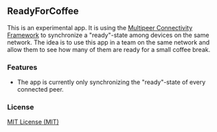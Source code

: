 ## ReadyForCoffee

This is an experimental app. It is using the [Multipeer Connectivity Framework](https://developer.apple.com/library/prerelease/ios/documentation/MultipeerConnectivity/Reference/MultipeerConnectivityFramework/index.html) to synchronize a "ready"-state among devices on the same network. The idea is to use this app in a team on the same network and allow them to see how many of them are ready for a small coffee break.

### Features

* The app is currently only synchronizing the "ready"-state of every connected peer.

### License

[MIT License (MIT)](LICENSE)